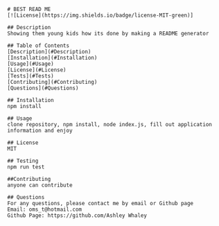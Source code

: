 
    # BEST READ ME
    [![License](https://img.shields.io/badge/license-MIT-green)]

    ## Description 
    Showing them young kids how its done by making a README generator

    ## Table of Contents
    [Description](#Description)  
    [Installation](#Installation)  
    [Usage](#Usage)  
    [License](#License)  
    [Tests](#Tests)  
    [Contributing](#Contributing)  
    [Questions](#Questions)

    ## Installation
    npm install

    ## Usage
    clone repository, npm install, node index.js, fill out application information and enjoy

    ## License
    MIT

    ## Testing
    npm run test

    ##Contributing 
    anyone can contribute

    ## Questions
    For any questions, please contact me by email or Github page
    Email: oms_t@hotmail.com
    Github Page: https://github.com/Ashley Whaley
